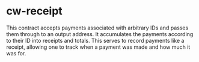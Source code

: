 # cw-receipt

This contract accepts payments associated with arbitrary IDs and passes them
through to an output address. It accumulates the payments according to their ID
into receipts and totals. This serves to record payments like a receipt,
allowing one to track when a payment was made and how much it was for.
